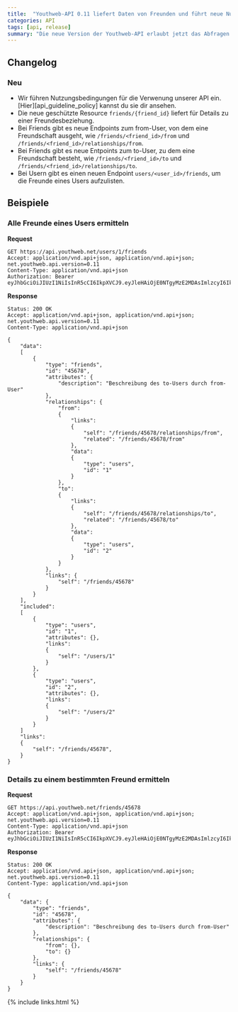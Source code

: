 ```yaml
---
title:  "Youthweb-API 0.11 liefert Daten von Freunden und führt neue Nutzungsbedingungen ein"
categories: API
tags: [api, release]
summary: "Die neue Version der Youthweb-API erlaubt jetzt das Abfragen und Auflisten von Freunden zu einem User. Außerdem führen wir Nutzungsbedingungen für unsere API ein."
---
```

## Changelog

### Neu

- Wir führen Nutzungsbedingungen für die Verwenung unserer API ein. [Hier][api_guideline_policy] kannst du sie dir ansehen.
- Die neue geschützte Resource `friends/{friend_id}` liefert für Details zu einer Freundesbeziehung.
- Bei Friends gibt es neue Endpoints zum from-User, von dem eine Freundschaft ausgeht, wie `/friends/<friend_id>/from` und `/friends/<friend_id>/relationships/from`.
- Bei Friends gibt es neue Entpoints zum to-User, zu dem eine Freundschaft besteht, wie `/friends/<friend_id>/to` und `/friends/<friend_id>/relationships/to`.
- Bei Usern gibt es einen neuen Endpoint `users/<user_id>/friends`, um die Freunde eines Users aufzulisten.

## Beispiele

### Alle Freunde eines Users ermitteln

**Request**

```
GET https://api.youthweb.net/users/1/friends
Accept: application/vnd.api+json, application/vnd.api+json; net.youthweb.api.version=0.11
Content-Type: application/vnd.api+json
Authorization: Bearer eyJhbGciOiJIUzI1NiIsInR5cCI6IkpXVCJ9.eyJleHAiOjE0NTgyMzE2MDAsImlzcyI6IkpOdlBnY3ROcEg1Y0s2UmMifQ.BOn0XFDDYa5iBHJb636A0C0m4sU5NO8SA_CPOVHoWNs
```

**Response**

```
Status: 200 OK
Accept: application/vnd.api+json, application/vnd.api+json; net.youthweb.api.version=0.11
Content-Type: application/vnd.api+json

{
    "data":
    [
        {
            "type": "friends",
            "id": "45678",
            "attributes": {
                "description": "Beschreibung des to-Users durch from-User"
            },
            "relationships": {
                "from":
                {
                    "links":
                    {
                        "self": "/friends/45678/relationships/from",
                        "related": "/friends/45678/from"
                    },
                    "data":
                    {
                        "type": "users",
                        "id": "1"
                    }
                },
                "to":
                {
                    "links":
                    {
                        "self": "/friends/45678/relationships/to",
                        "related": "/friends/45678/to"
                    },
                    "data":
                    {
                        "type": "users",
                        "id": "2"
                    }
                }
            },
            "links": {
                "self": "/friends/45678"
            }
        }
    ],
    "included":
    [
        {
            "type": "users",
            "id": "1",
            "attributes": {},
            "links":
            {
                "self": "/users/1"
            }
        },
        {
            "type": "users",
            "id": "2",
            "attributes": {},
            "links":
            {
                "self": "/users/2"
            }
        }
    ]
    "links":
    {
        "self": "/friends/45678",
    }
}
```

### Details zu einem bestimmten Freund ermitteln

**Request**

```
GET https://api.youthweb.net/friends/45678
Accept: application/vnd.api+json, application/vnd.api+json; net.youthweb.api.version=0.11
Content-Type: application/vnd.api+json
Authorization: Bearer eyJhbGciOiJIUzI1NiIsInR5cCI6IkpXVCJ9.eyJleHAiOjE0NTgyMzE2MDAsImlzcyI6IkpOdlBnY3ROcEg1Y0s2UmMifQ.BOn0XFDDYa5iBHJb636A0C0m4sU5NO8SA_CPOVHoWNs
```

**Response**

```
Status: 200 OK
Accept: application/vnd.api+json, application/vnd.api+json; net.youthweb.api.version=0.11
Content-Type: application/vnd.api+json

{
    "data": {
        "type": "friends",
        "id": "45678",
        "attributes": {
            "description": "Beschreibung des to-Users durch from-User"
        },
        "relationships": {
            "from": {},
            "to": {}
        },
        "links": {
            "self": "/friends/45678"
        }
    }
}
```

{% include links.html %}
